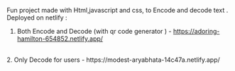 Fun project made with Html,javascript and css, to Encode and decode text .
<br>Deployed on netlify :
<br>
1. Both Encode and Decode (with qr code generator ) - https://adoring-hamilton-654852.netlify.app/
<br>
2. Only Decode for users - https://modest-aryabhata-14c47a.netlify.app/

